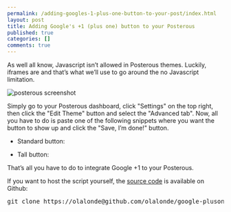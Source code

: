 ```yaml
---
permalink: /adding-googles-1-plus-one-button-to-your-post/index.html
layout: post
title: Adding Google's +1 (plus one) button to your Posterous
published: true
categories: []
comments: true
---
```

<p>As well all know, Javascript isn&rsquo;t allowed in Posterous themes. Luckily, iframes are and that&rsquo;s what we&rsquo;ll use to go around the no Javascript limitation.</p>

<p><img src="http://i.imgur.com/DnUlw.png" alt="posterous screenshot" /></p>

<p>Simply go to your Posterous dashboard, click &quot;Settings&quot; on the top right, then click the &quot;Edit Theme&quot; button and select the &quot;Advanced tab&quot;. Now, all you have to do is paste one of the following snippets where you want the button to show up and click the &quot;Save, I&rsquo;m done!&quot; button.</p>

<ul>
<li>Standard button:</li>
</ul>


<p><script src="https://gist.github.com/1003860.js"></script></p>

<ul>
<li>Tall button:</li>
</ul>


<p><script src="https://gist.github.com/1003872.js"></script></p>

<p>That&rsquo;s all you have to do to integrate Google +1 to your Posterous.</p>

<p>If you want to host the script yourself, the <a href="https://github.com/olalonde/google-plusone-posterous">source code</a> is available on Github:</p>

<div class="CodeRay">
  <div class="code"><pre>git clone https://olalonde@github.com/olalonde/google-plusone-posterous.git</pre></div>
</div>
